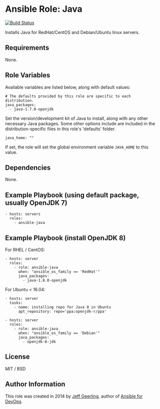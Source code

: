 # Ansible Role: Java

[![Build Status](https://travis-ci.org/picturemaxx/ansible-java.svg?branch=master)](https://travis-ci.org/picturemaxx/ansible-java)

Installs Java for RedHat/CentOS and Debian/Ubuntu linux servers.

## Requirements

None.

## Role Variables

Available variables are listed below, along with default values:

    # The defaults provided by this role are specific to each distribution.
    java_packages:
      - java-1.7.0-openjdk

Set the version/development kit of Java to install, along with any other necessary Java packages. Some other options include are included in the distribution-specific files in this role's 'defaults' folder.

    java_home: ""

If set, the role will set the global environment variable `JAVA_HOME` to this value.

## Dependencies

None.

## Example Playbook (using default package, usually OpenJDK 7)

    - hosts: servers
      roles:
        - ansible-java

## Example Playbook (install OpenJDK 8)

For RHEL / CentOS:

    - hosts: server
      roles:
        - role: ansible-java
          when: "ansible_os_family == 'RedHat'"
          java_packages:
            - java-1.8.0-openjdk

For Ubuntu < 16.04:

    - hosts: server
      tasks:
        - name: installing repo for Java 8 in Ubuntu
  	      apt_repository: repo='ppa:openjdk-r/ppa'
    
    - hosts: server
      roles:
        - role: ansible-java
          when: "ansible_os_family == 'Debian'"
          java_packages:
            - openjdk-8-jdk

## License

MIT / BSD

## Author Information

This role was created in 2014 by [Jeff Geerling](https://www.jeffgeerling.com/), author of [Ansible for DevOps](https://www.ansiblefordevops.com/).
